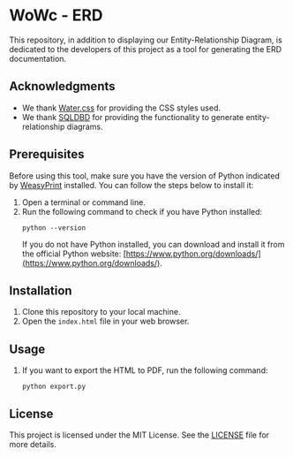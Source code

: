 # WoWc - ERD

This repository, in addition to displaying our Entity-Relationship Diagram, is dedicated to the developers of this project as a tool for generating the ERD documentation.

## Acknowledgments

- We thank [Water.css](https://watercss.kognise.dev/) for providing the CSS styles used.
- We thank [SQLDBD](https://sqldbd.com/) for providing the functionality to generate entity-relationship diagrams.

## Prerequisites

Before using this tool, make sure you have the version of Python indicated by [WeasyPrint](https://github.com/Kozea/WeasyPrint) installed. You can follow the steps below to install it:

1. Open a terminal or command line.
2. Run the following command to check if you have Python installed:
   ```
   python --version
   ```
   If you do not have Python installed, you can download and install it from the official Python website: [https://www.python.org/downloads/](https://www.python.org/downloads/).

## Installation

1. Clone this repository to your local machine.
2. Open the `index.html` file in your web browser.

## Usage

1. If you want to export the HTML to PDF, run the following command:
   ```
   python export.py
   ```

## License

This project is licensed under the MIT License. See the [LICENSE](LICENSE) file for more details.